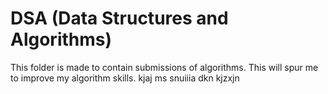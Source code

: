 # DSA (Data Structures and Algorithms)

This folder is made to contain submissions of algorithms.
This will spur me to improve my algorithm skills.
kjaj ms
snuiiia 
dkn kjzxjn